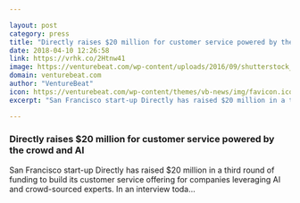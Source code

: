 ```yaml
---

layout: post
category: press
title: "Directly raises $20 million for customer service powered by the crowd and AI"
date: 2018-04-10 12:26:58
link: https://vrhk.co/2Htnw41
image: https://venturebeat.com/wp-content/uploads/2016/09/shutterstock_278203013.jpg?fit=1000%2C667&strip=all
domain: venturebeat.com
author: "VentureBeat"
icon: https://venturebeat.com/wp-content/themes/vb-news/img/favicon.ico
excerpt: "San Francisco start-up Directly has raised $20 million in a third round of funding to build its customer service offering for companies leveraging AI and crowd-sourced experts. In an interview toda…"

---
```


### Directly raises $20 million for customer service powered by the crowd and AI

San Francisco start-up Directly has raised $20 million in a third round of funding to build its customer service offering for companies leveraging AI and crowd-sourced experts. In an interview toda…